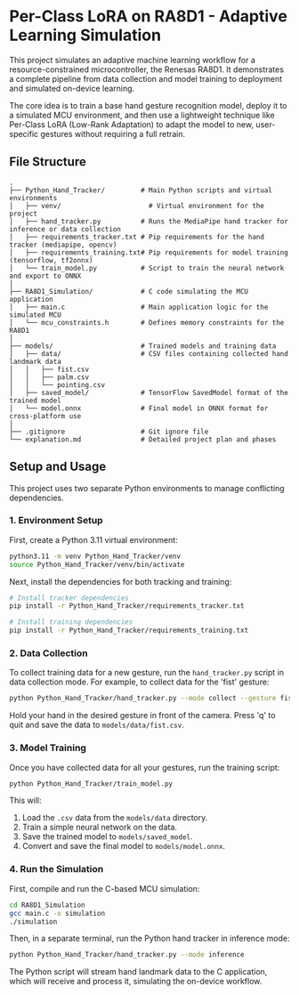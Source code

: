 # Per-Class LoRA on RA8D1 - Adaptive Learning Simulation

This project simulates an adaptive machine learning workflow for a resource-constrained microcontroller, the Renesas RA8D1. It demonstrates a complete pipeline from data collection and model training to deployment and simulated on-device learning.

The core idea is to train a base hand gesture recognition model, deploy it to a simulated MCU environment, and then use a lightweight technique like Per-Class LoRA (Low-Rank Adaptation) to adapt the model to new, user-specific gestures without requiring a full retrain.

## File Structure

```
.
├── Python_Hand_Tracker/         # Main Python scripts and virtual environments
│   ├── venv/                      # Virtual environment for the project
│   ├── hand_tracker.py          # Runs the MediaPipe hand tracker for inference or data collection
│   ├── requirements_tracker.txt # Pip requirements for the hand tracker (mediapipe, opencv)
│   ├── requirements_training.txt# Pip requirements for model training (tensorflow, tf2onnx)
│   └── train_model.py           # Script to train the neural network and export to ONNX
│
├── RA8D1_Simulation/            # C code simulating the MCU application
│   ├── main.c                   # Main application logic for the simulated MCU
│   └── mcu_constraints.h        # Defines memory constraints for the RA8D1
│
├── models/                      # Trained models and training data
│   ├── data/                    # CSV files containing collected hand landmark data
│   │   ├── fist.csv
│   │   ├── palm.csv
│   │   └── pointing.csv
│   ├── saved_model/             # TensorFlow SavedModel format of the trained model
│   └── model.onnx               # Final model in ONNX format for cross-platform use
│
├── .gitignore                   # Git ignore file
└── explanation.md               # Detailed project plan and phases
```

## Setup and Usage

This project uses two separate Python environments to manage conflicting dependencies.

### 1. Environment Setup

First, create a Python 3.11 virtual environment:

```bash
python3.11 -m venv Python_Hand_Tracker/venv
source Python_Hand_Tracker/venv/bin/activate
```

Next, install the dependencies for both tracking and training:

```bash
# Install tracker dependencies
pip install -r Python_Hand_Tracker/requirements_tracker.txt

# Install training dependencies
pip install -r Python_Hand_Tracker/requirements_training.txt
```

### 2. Data Collection

To collect training data for a new gesture, run the `hand_tracker.py` script in data collection mode. For example, to collect data for the 'fist' gesture:

```bash
python Python_Hand_Tracker/hand_tracker.py --mode collect --gesture fist
```

Hold your hand in the desired gesture in front of the camera. Press 'q' to quit and save the data to `models/data/fist.csv`.

### 3. Model Training

Once you have collected data for all your gestures, run the training script:

```bash
python Python_Hand_Tracker/train_model.py
```

This will:
1.  Load the `.csv` data from the `models/data` directory.
2.  Train a simple neural network on the data.
3.  Save the trained model to `models/saved_model`.
4.  Convert and save the final model to `models/model.onnx`.

### 4. Run the Simulation

First, compile and run the C-based MCU simulation:

```bash
cd RA8D1_Simulation
gcc main.c -o simulation
./simulation
```

Then, in a separate terminal, run the Python hand tracker in inference mode:

```bash
python Python_Hand_Tracker/hand_tracker.py --mode inference
```

The Python script will stream hand landmark data to the C application, which will receive and process it, simulating the on-device workflow.

